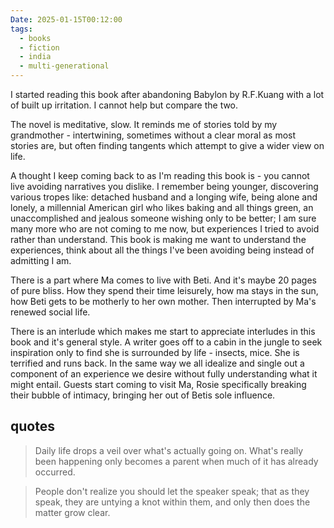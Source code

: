 ```yaml
---
Date: 2025-01-15T00:12:00
tags:
  - books
  - fiction
  - india
  - multi-generational
---
```


I started reading this book after abandoning Babylon by R.F.Kuang with a lot of built up irritation. I cannot help but compare the two. 

The novel is meditative, slow. It reminds me of stories told by my grandmother - intertwining, sometimes without a clear moral as most stories are, but often finding tangents which attempt to give a wider view on life. 

A thought I keep coming back to as I'm reading this book is - you cannot live avoiding narratives you dislike. I remember being younger, discovering various tropes like: detached husband and a longing wife, being alone and lonely, a millennial American girl who likes baking and all things green, an unaccomplished and jealous someone wishing only to be better; I am sure many more who are not coming to me now, but experiences I tried to avoid rather than understand. This book is making me want to understand the experiences, think about all the things I've been avoiding being instead of admitting I am. 

There is a part where Ma comes to live with Beti. And it's maybe 20 pages of pure bliss. How they spend their time leisurely, how ma stays in the sun, how Beti gets to be motherly to her own mother. Then interrupted by Ma's renewed social life. 

There is an interlude which makes me start to appreciate interludes in this book and it's general style. A writer goes off to a cabin in the jungle to seek inspiration only to find she is surrounded by life - insects, mice. She is terrified and runs back. In the same way we all idealize and single out a component of an experience we desire without fully understanding what it might entail. Guests start coming to visit Ma, Rosie specifically breaking their bubble of intimacy, bringing her out of Betis sole influence. 

## quotes 
> Daily life drops a veil over what's actually going on. What's really been happening only becomes a parent when much of it has already occurred. 

> People don't realize you should let the speaker speak; that as they speak, they are untying a knot within them, and only then does the matter grow clear.

